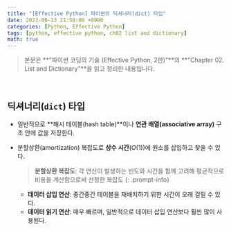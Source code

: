 ```yaml
---
title: "[Effective Python] 파이썬의 딕셔너리(dict) 타입"
date: 2023-06-13 21:50:00 +0900
categories: [Python, Effective Python]
tags: [python, effective python, ch02 list and dictionary]
math: true
---
```


> 본문은 **"파이썬 코딩의 기술 (Effective Python, 2판)"**의 **"Chapter 02. List and Dictionary"**을 읽고 정리한 내용입니다.

<br>

## 딕셔너리(`dict`) 타입

- 일반적으로 **해시 테이블(hash table)**이나 **연관 배열(associative array)** 구조 안에 값을 저장한다.
- 분할상환(amortization) 복잡도로 **상수 시간**($O(1)$)에 원소를 삽입하고 찾을 수 있다.
    
    > **분할상환 복잡도**: 각 연산이 발생하는 빈도와 시간을 함께 고려해 평균적으로 비용을 계산함으로써 산정한 복잡도
    {: .prompt-info}

    - **데이터 삽입 연산**: 중간중간 테이블을 재배치하기 위한 시간이 오래 걸릴 수 있다.
    - **데이터 읽기 연산**: 매우 빠르며, 일반적으로 데이터 삽입 연산보다 훨씬 많이 사용된다.
